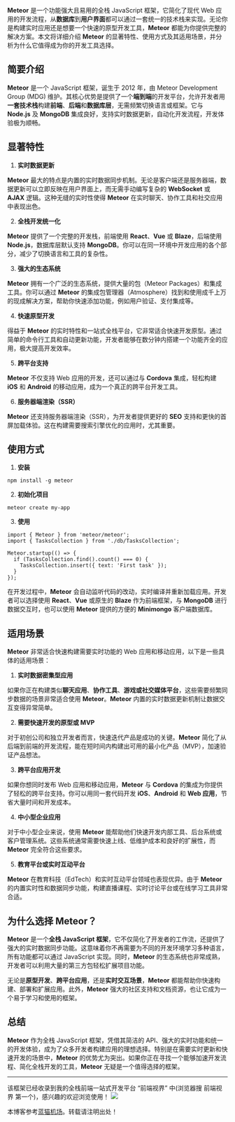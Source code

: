 
**Meteor** 是一个功能强大且易用的全栈 JavaScript 框架，它简化了现代 Web 应用的开发流程，从**数据库**到**用户界面**都可以通过一套统一的技术栈来实现。无论你是构建实时应用还是想要一个快速的原型开发工具，**Meteor** 都能为你提供完整的解决方案。本文将详细介绍 **Meteor** 的显著特性、使用方式及其适用场景，并分析为什么它值得成为你的开发工具选择。


## 简要介绍


**Meteor** 是一个 JavaScript 框架，诞生于 2012 年，由 Meteor Development Group (MDG) 维护。其核心优势是提供了一个**端到端**的开发平台，允许开发者用**一套技术栈**构建**前端**、**后端**和**数据库层**，无需频繁切换语言或框架。它与 **Node.js** 及 **MongoDB** 集成良好，支持实时数据更新，自动化开发流程，开发体验极为顺畅。


## 显著特性


1. **实时数据更新**


**Meteor** 最大的特点是内置的实时数据同步机制。无论是客户端还是服务器端，数据更新可以立即反映在用户界面上，而无需手动编写复杂的 **WebSocket** 或 **AJAX** 逻辑。这种无缝的实时性使得 **Meteor** 在实时聊天、协作工具和社交应用中表现出色。


2. **全栈开发统一化**


**Meteor** 提供了一个完整的开发栈，前端使用 **React**、**Vue** 或 **Blaze**，后端使用 **Node.js**，数据库层默认支持 **MongoDB**。你可以在同一环境中开发应用的各个部分，减少了切换语言和工具的复杂性。


3. **强大的生态系统**


**Meteor** 拥有一个广泛的生态系统，提供大量的包（Meteor Packages）和集成工具。你可以通过 **Meteor** 的集成包管理器（Atmosphere）找到和使用成千上万的现成解决方案，帮助你快速添加功能，例如用户验证、支付集成等。


4. **快速原型开发**


得益于 **Meteor** 的实时特性和一站式全栈平台，它非常适合快速开发原型。通过简单的命令行工具和自动更新功能，开发者能够在数分钟内搭建一个功能齐全的应用，极大提高开发效率。


5. **跨平台支持**


**Meteor** 不仅支持 Web 应用的开发，还可以通过与 **Cordova** 集成，轻松构建 **iOS** 和 **Android** 的移动应用，成为一个真正的跨平台开发工具。


6. **服务器端渲染（SSR）**


**Meteor** 还支持服务器端渲染（SSR），为开发者提供更好的 **SEO** 支持和更快的首屏加载体验。这在构建需要搜索引擎优化的应用时，尤其重要。


## 使用方式


1. **安装**



```
npm install -g meteor

```

2. **初始化项目**



```
meteor create my-app

```

3. **使用**



```
import { Meteor } from 'meteor/meteor';
import { TasksCollection } from './db/TasksCollection';

Meteor.startup(() => {
  if (TasksCollection.find().count() === 0) {
    TasksCollection.insert({ text: 'First task' });
  }
});

```

在开发过程中，**Meteor** 会自动监听代码的改动，实时编译并重新加载应用。开发者可以选择使用 **React**、**Vue** 或原生的 **Blaze** 作为前端框架，与 **MongoDB** 进行数据交互时，也可以使用 **Meteor** 提供的方便的 **Minimongo** 客户端数据库。


## 适用场景


**Meteor** 非常适合快速构建需要实时功能的 Web 应用和移动应用，以下是一些具体的适用场景：


1. **实时数据密集型应用**


如果你正在构建类似**聊天应用**、**协作工具**、**游戏或社交媒体平台**，这些需要频繁同步数据的场景非常适合使用 **Meteor**。**Meteor** 内置的实时数据更新机制让数据交互变得异常简单。


2. **需要快速开发的原型或 MVP**


对于初创公司和独立开发者而言，快速迭代产品是成功的关键。**Meteor** 简化了从后端到前端的开发流程，能在短时间内构建出可用的最小化产品（MVP），加速验证产品想法。


3. **跨平台应用开发**


如果你想同时发布 Web 应用和移动应用，**Meteor** 与 **Cordova** 的集成为你提供了轻松的跨平台支持。你可以用同一套代码开发 **iOS**、**Android** 和 **Web 应用**，节省大量时间和开发成本。


4. **中小型企业应用**


对于中小型企业来说，使用 **Meteor** 能帮助他们快速开发内部工具、后台系统或客户管理系统。这些系统通常需要快速上线、低维护成本和良好的扩展性，而 **Meteor** 完全符合这些要求。


5. **教育平台或实时互动平台**


**Meteor** 在教育科技（EdTech）和实时互动平台领域也表现优异。由于 **Meteor** 的内置实时性和数据同步功能，构建直播课程、实时讨论平台或在线学习工具非常合适。


## 为什么选择 Meteor？


**Meteor** 是一个**全栈 JavaScript 框架**，它不仅简化了开发者的工作流，还提供了强大的实时数据同步功能。这意味着你不再需要为不同的开发环境学习多种语言，所有功能都可以通过 JavaScript 实现。同时，**Meteor** 的生态系统也非常成熟，开发者可以利用大量的第三方包轻松扩展项目功能。


无论是**原型开发**、**跨平台应用**，还是**实时交互场景**，**Meteor** 都能帮助你快速构建、部署和扩展应用。此外，**Meteor** 强大的社区支持和文档资源，也让它成为一个易于学习和使用的框架。


## 总结


**Meteor** 作为全栈 JavaScript 框架，凭借其简洁的 API、强大的实时功能和统一的开发体验，成为了众多开发者构建应用的理想选择。特别是在需要实时更新和快速开发的场景中，**Meteor** 的优势尤为突出。如果你正在寻找一个能够加速开发流程、简化全栈开发的工具，**Meteor** 无疑是一个值得选择的框架。




---


该框架已经收录到我的全栈前端一站式开发平台 “前端视界” 中(浏览器搜 前端视界 第一个)，感兴趣的欢迎浏览使用！
![](https://img2024.cnblogs.com/blog/707176/202410/707176-20241018121951079-366887310.png)


 本博客参考[蓝猫机场](https://fenfang.org)。转载请注明出处！
